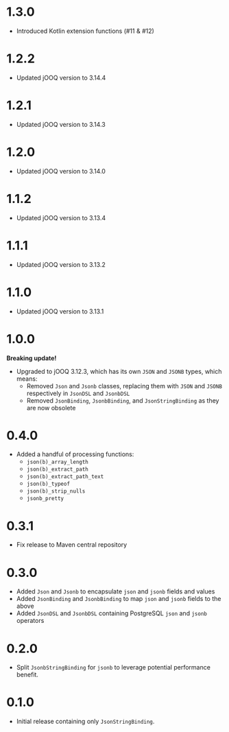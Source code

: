 # 1.3.0
- Introduced Kotlin extension functions (#11 & #12)

# 1.2.2
- Updated jOOQ version to 3.14.4

# 1.2.1
- Updated jOOQ version to 3.14.3

# 1.2.0
- Updated jOOQ version to 3.14.0

# 1.1.2
- Updated jOOQ version to 3.13.4

# 1.1.1
- Updated jOOQ version to 3.13.2

# 1.1.0
- Updated jOOQ version to 3.13.1

# 1.0.0
**Breaking update!**

- Upgraded to jOOQ 3.12.3, which has its own `JSON` and `JSONB` types, which means:
  - Removed `Json` and `Jsonb` classes, replacing them with `JSON` and `JSONB` respectively in `JsonDSL` and `JsonbDSL`
  - Removed `JsonBinding`, `JsonbBinding`, and `JsonStringBinding` as they are now obsolete

# 0.4.0
- Added a handful of processing functions:
    - `json(b)_array_length`
    - `json(b)_extract_path`
    - `json(b)_extract_path_text`
    - `json(b)_typeof`
    - `json(b)_strip_nulls`
    - `jsonb_pretty`

# 0.3.1
- Fix release to Maven central repository

# 0.3.0
- Added `Json` and `Jsonb` to encapsulate `json` and `jsonb` fields and values
- Added `JsonBinding` and `JsonbBinding` to map `json` and `jsonb` fields to the above
- Added `JsonDSL` and `JsonbDSL` containing PostgreSQL `json` and `jsonb` operators

# 0.2.0
- Split `JsonbStringBinding` for `jsonb` to leverage potential performance benefit.

# 0.1.0
- Initial release containing only `JsonStringBinding`.
